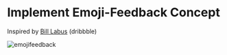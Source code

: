 # Implement Emoji-Feedback Concept

Inspired by [Bill Labus](https://dribbble.com/shots/2790473-Feedback) (dribbble)

![emojifeedback](http://up.iranblog.com/files/1562580749.gif)


